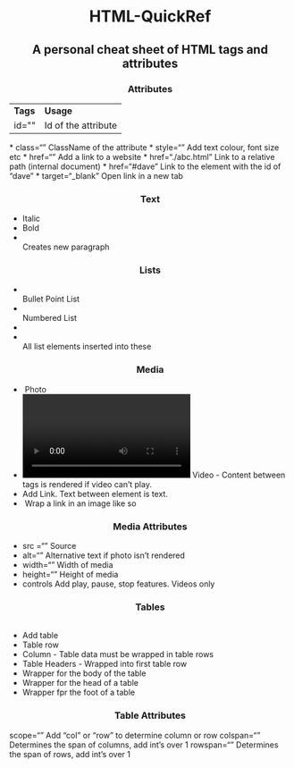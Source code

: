 <h1 align="center">HTML-QuickRef</h1>
<h2 align="center">A personal cheat sheet of HTML tags and attributes</h2>

<h3 align="center">Attributes</h3>

<table align="center">
  <tr>
    <td><strong>Tags</strong></td>
    <td><strong>Usage</strong></td>
  </tr>
  <tr>
    <td>id=""</td>
    <td>Id of the attribute</td>
  </tr>
</table>
* class=“”									    ClassName of the attribute					
* style=“”									    Add text colour, font size etc
* href=“”										    Add a link to a website
* href=“./abc.html”					    Link to a relative path (internal document)
* href=“#dave”							    Link to the element with the id of “dave”
* target=“_blank”						    Open link in a new tab 


<h3 align="center">Text</h3>

* <em></em>								      Italic
* <strong></strong> 					  Bold
* <br>  										    Creates new paragraph


<h3 align="center">Lists</h3>

* <ul></ul> 									  Bullet Point List
* <ol></ol> 									  Numbered List 
* <li></li> 									  All list elements inserted into these


<h3 align="center">Media</h3>

* <img />										      Photo
* <video ></video>			          Video - Content between tags is rendered if video can’t play.
* <a></a>									        Add Link. Text between element is text. 
* <a><img /></a>						      Wrap a link in an image like so


<h3 align="center">Media Attributes</h3>

* src =“”										      Source
* alt=“”										      Alternative text if photo isn’t rendered 
* width=“”									      Width of media
* height=“”									      Height of media 
* controls                        Add play, pause, stop features. Videos only 

<h3 align="center">Tables</h3>

* <table></table>						      Add table
* <tr></tr>									      Table row 
* <td></td>									      Column - Table data must be wrapped in table rows
* <th></th>								       	Table Headers - Wrapped into first table row
* <tbody></tbody>						      Wrapper for the body of the table
* <thead></thead>						      Wrapper for the head of a table
* <tfoot></tfoot>                 Wrapper fpr the foot of a table


<h3 align="center">Table Attributes</h3>

scope=“”									        Add “col” or “row” to determine column or row 
colspan=“”								        Determines the span of columns, add int’s over 1
rowspan=“”								        Determines the span of rows, add int’s over 1



